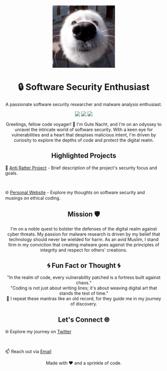 <!-- Replace with your profile image -->
<p align="center">
  <img src="/img/unknown11.png" alt="Gute Nacht" width="200">
</p>

<!-- Title/Header -->
<h1 align="center">🔒 Software Security Enthusiast</h1>

<!-- Subtitle/Tagline -->
<p align="center">A passionate software security researcher and malware analysis enthusiast.</p>

<!-- Shields/Badges - Customize with your preferred shields -->
<p align="center">
  <img src="https://img.shields.io/badge/Focus-Software%20Security-brightgreen">
  <img src="https://img.shields.io/badge/Passion-Malware%20Research-blue">
  <img src="https://img.shields.io/badge/Belief-Anti%20Malware%20Creation-red">
</p>

<!-- Introduction -->
<p align="center">
  Greetings, fellow code voyager! 👋 I'm Gute Nacht, and I'm on an odyssey to unravel the intricate world of software security. With a keen eye for vulnerabilities and a heart that despises malicious intent, I'm driven by curiosity to explore the depths of code and protect the digital realm.
</p>

<!-- Highlighted Projects/Contributions -->
<h2 align="center">Highlighted Projects</h2>

<!-- Replace with your project details -->
<p align="center">
  
  🌟 [Anti Ratter Project](https://twitter.com/) - Brief description of the project's security focus and goals.
  
  <br>
  
  🌐 [Personal Website](https://gutenacht.dev/) - Explore my thoughts on software security and musings on ethical coding.
  
</p>

<!-- Mission Statement -->
<h2 align="center">Mission 🛡️</h2>

<p align="center">
  I'm on a noble quest to bolster the defenses of the digital realm against cyber threats. My passion for malware research is driven by my belief that technology should never be wielded for harm. As an avid Muslim, I stand firm in my conviction that creating malware goes against the principles of integrity and respect for others' creations.
</p>

<!-- Random Fact/Quote/Repeat Section -->
<h2 align="center">🌀 Fun Fact or Thought 🌀</h2>

<p align="center">
  "In the realm of code, every vulnerability patched is a fortress built against chaos."
  <br>
  "Coding is not just about writing lines; it's about weaving digital art that stands the test of time."
  <br>
  🔄 I repeat these mantras like an old record, for they guide me in my journey of discovery.
</p>

<!-- Let's Connect -->
<h2 align="center">Let's Connect 🌐</h2>

<p align="center">
  
  🌐 Explore my journey on [Twitter](https://twitter.com)
  
  <br>
  
  📫 Reach out via [Email](mailto:your_email@example.com)

</p>

<!-- Footer -->
<p align="center">
  Made with ❤️ and a sprinkle of code.
</p>
